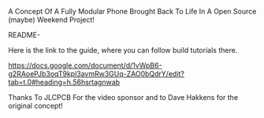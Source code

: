 [logo]: https://github.com/adam-p/markdown-here/raw/master/src/common/images/icon48.png "Logo Title Text 2"
A Concept Of A Fully Modular Phone Brought Back To Life In A Open Source (maybe) Weekend Project!

README-

Here is the link to the guide, where you can follow build tutorials there.

https://docs.google.com/document/d/1vWpB6-g2RAoePJb3oqT9kpl3avmRw3GUq-ZAO0bQdrY/edit?tab=t.0#heading=h.56hsrtagnwab

Thanks To JLCPCB For the video sponsor and to Dave Hakkens for the original concept!
